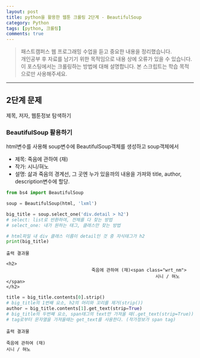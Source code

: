 ```yaml
---
layout: post
title: python을 활용한 웹툰 크롤링 2단계 - BeautifulSoup
category: Python
tags: [python, 크롤링]
comments: true
---
```


> 패스트캠퍼스 웹 프로그래밍 수업을 듣고 중요한 내용을 정리했습니다.     
개인공부 후 자료를 남기기 위한 목적임으로 내용 상에 오류가 있을 수 있습니다.      
> 이 포스팅에서는 크롤링하는 방법에 대해 설명합니다.
> 본 스크립트는 학습 목적으로만 사용해주세요.

<hr>

## 2단계 문제

제목, 저자, 웹툰정보 탐색하기


### BeautifulSoup 활용하기

html변수를 사용해 soup변수에 BeautifulSoup객체를 생성하고 soup객체에서

- 제목: 죽음에 관하여 (재)
- 작가: 시니/혀노
- 설명: 삶과 죽음의 경계선, 그 곳엔 누가 있을까의 내용을 가져와 title, author, description변수에 할당.


```python
from bs4 import BeautifulSoup

soup = BeautifulSoup(html, 'lxml')

big_title = soup.select_one('div.detail > h2')
# select: list로 반환하여, 전체를 다 찾는 방법
# select_one: 내가 원하는 태그, 클래스만 찾는 방법

# html파일 내 div 클래스 이름이 detail인 것 중 자식태그가 h2
print(big_title)
```

```
출력 결과물

<h2>
                                죽음에 관하여 (재)<span class="wrt_nm">
                                                        시니 / 혀노</span>
</h2>
```
```python
title = big_title.contents[0].strip()
# big_title의 1번째 요소, h2의 머리와 꼬리를 제거(strip())
author = big_title.contents[1].get_text(strip=True)
# big_title의 두번째 요소, span태그의 text만 가져올 때(.get_text(strip=True))
# tag로부터 문자열을 가져올때는 get_text를 사용한다. (작가정보가 span tag)
```

```
출력 결과물

죽음에 관하여 (재)
시니 / 혀노
```
